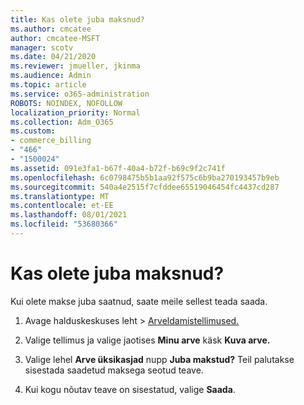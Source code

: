 ```yaml
---
title: Kas olete juba maksnud?
ms.author: cmcatee
author: cmcatee-MSFT
manager: scotv
ms.date: 04/21/2020
ms.reviewer: jmueller, jkinma
ms.audience: Admin
ms.topic: article
ms.service: o365-administration
ROBOTS: NOINDEX, NOFOLLOW
localization_priority: Normal
ms.collection: Adm_O365
ms.custom:
- commerce_billing
- "466"
- "1500024"
ms.assetid: 091e3fa1-b67f-40a4-b72f-b69c9f2c741f
ms.openlocfilehash: 6c0798475b5b1aa92f575c6b9ba270193457b9eb
ms.sourcegitcommit: 540a4e2515f7cfddee65519046454fc4437cd287
ms.translationtype: MT
ms.contentlocale: et-EE
ms.lasthandoff: 08/01/2021
ms.locfileid: "53680366"
---
```

# <a name="already-paid"></a>Kas olete juba maksnud?

Kui olete makse juba saatnud, saate meile sellest teada saada.
  
1. Avage halduskeskuses leht  \> [Arveldamistellimused.](https://go.microsoft.com/fwlink/p/?linkid=842054)

2. Valige tellimus ja valige jaotises **Minu arve** käsk **Kuva arve.**

3. Valige lehel **Arve üksikasjad** nupp **Juba makstud?** Teil palutakse sisestada saadetud maksega seotud teave.

4. Kui kogu nõutav teave on sisestatud, valige **Saada**.
